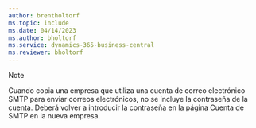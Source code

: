 ```yaml
---
author: brentholtorf
ms.topic: include
ms.date: 04/14/2023
ms.author: bholtorf
ms.service: dynamics-365-business-central
ms.reviewer: bholtorf
---
```


> [!NOTE]
> Cuando copia una empresa que utiliza una cuenta de correo electrónico SMTP para enviar correos electrónicos, no se incluye la contraseña de la cuenta. Deberá volver a introducir la contraseña en la página Cuenta de SMTP en la nueva empresa.

